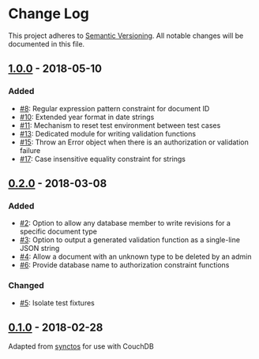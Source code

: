 # Change Log
This project adheres to [Semantic Versioning](http://semver.org/). All notable changes will be documented in this file.

## [1.0.0] - 2018-05-10
### Added
- [#8](https://github.com/OldSneerJaw/couchster/issues/8): Regular expression pattern constraint for document ID
- [#10](https://github.com/OldSneerJaw/couchster/issues/10): Extended year format in date strings
- [#11](https://github.com/OldSneerJaw/couchster/issues/11): Mechanism to reset test environment between test cases
- [#13](https://github.com/OldSneerJaw/couchster/issues/13): Dedicated module for writing validation functions
- [#15](https://github.com/OldSneerJaw/couchster/issues/15): Throw an Error object when there is an authorization or validation failure
- [#17](https://github.com/OldSneerJaw/couchster/issues/17): Case insensitive equality constraint for strings

## [0.2.0] - 2018-03-08
### Added
- [#2](https://github.com/OldSneerJaw/couchster/issues/2): Option to allow any database member to write revisions for a specific document type
- [#3](https://github.com/OldSneerJaw/couchster/issues/3): Option to output a generated validation function as a single-line JSON string
- [#4](https://github.com/OldSneerJaw/couchster/issues/4): Allow a document with an unknown type to be deleted by an admin
- [#6](https://github.com/OldSneerJaw/couchster/issues/6): Provide database name to authorization constraint functions

### Changed
- [#5](https://github.com/OldSneerJaw/couchster/issues/5): Isolate test fixtures

## [0.1.0] - 2018-02-28
Adapted from [synctos](https://github.com/Kashoo/synctos) for use with CouchDB

[Unreleased]: https://github.com/OldSneerJaw/couchster/compare/v1.0.0...HEAD
[1.0.0]: https://github.com/OldSneerJaw/couchster/compare/v0.2.0...v1.0.0
[0.2.0]: https://github.com/OldSneerJaw/couchster/compare/v0.1.0...v0.2.0
[0.1.0]: https://github.com/OldSneerJaw/couchster/compare/73ba6a5...v0.1.0
